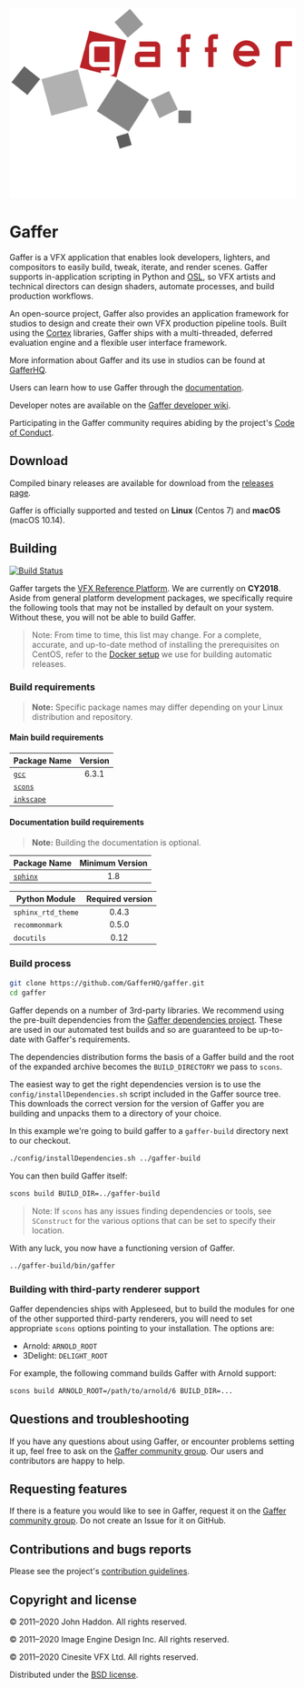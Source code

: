 ![Gaffer Logo](resources/GafferLogo.svg)

# Gaffer #

Gaffer is a VFX application that enables look developers, lighters, and compositors to easily build, tweak, iterate, and render scenes. Gaffer supports in-application scripting in Python and [OSL](https://github.com/imageworks/OpenShadingLanguage), so VFX artists and technical directors can design shaders, automate processes, and build production workflows.

An open-source project, Gaffer also provides an application framework for studios to design and create their own VFX production pipeline tools. Built using the [Cortex](https://github.com/ImageEngine/cortex) libraries, Gaffer ships with a multi-threaded, deferred evaluation engine and a flexible user interface framework.

More information about Gaffer and its use in studios can be found at [GafferHQ](https://gafferhq.org).

Users can learn how to use Gaffer through the [documentation](https://gafferhq.org/documentation).

Developer notes are available on the [Gaffer developer wiki](https://github.com/GafferHQ/gaffer/wiki).

Participating in the Gaffer community requires abiding by the project's [Code of Conduct](CODE_OF_CONDUCT.md).


## Download ##

Compiled binary releases are available for download from the [releases page](https://github.com/GafferHQ/gaffer/releases).

Gaffer is officially supported and tested on **Linux** (Centos 7) and **macOS** (macOS 10.14).


## Building ##

[![Build Status](https://dev.azure.com/GafferHQ/Gaffer/_apis/build/status/GafferHQ.gaffer?branchName=master)](https://dev.azure.com/GafferHQ/Gaffer/_build/latest?definitionId=1&branchName=master)

Gaffer targets the [VFX Reference Platform](https://vfxplatform.com). We are currently on **CY2018**. Aside from general platform development packages, we specifically require the following tools that may not be installed by default on your system. Without these, you will not be able to build Gaffer.

> Note: From time to time, this list may change. For a complete, accurate, and up-to-date method of installing the prerequisites on CentOS, refer to the [Docker setup](https://github.com/GafferHQ/build/blob/master/Dockerfile) we use for building automatic releases.

### Build requirements ###


> **Note:** Specific package names may differ depending on your Linux distribution and repository.

#### Main build requirements ####


Package Name | Version
------------ |:--------------:
[`gcc`](https://gcc.gnu.org/index.html) | 6.3.1
[`scons`](http://www.scons.org) |
[`inkscape`](http://inkscape.org) |


#### Documentation build requirements ####

> **Note:** Building the documentation is optional.

Package Name | Minimum Version
------------ |:--------------:
[`sphinx`](http://www.sphinx-doc.org/) | 1.8

Python Module | Required version
------------- |:---------------:
`sphinx_rtd_theme` | 0.4.3
`recommonmark` | 0.5.0
`docutils` | 0.12


### Build process ###

```bash
git clone https://github.com/GafferHQ/gaffer.git
cd gaffer
```

Gaffer depends on a number of 3rd-party libraries. We recommend using the pre-built dependencies from the [Gaffer dependencies project](https://github.com/GafferHQ/dependencies/releases). These are used in our automated test builds and so are guaranteed to be up-to-date with Gaffer's requirements.

The dependencies distribution forms the basis of a Gaffer build and the root of the expanded archive becomes the `BUILD_DIRECTORY` we pass to `scons`.

The easiest way to get the right dependencies version is to use the `config/installDependencies.sh` script included in the Gaffer source tree. This downloads the correct version for the version of Gaffer you are building and unpacks them to a directory of your choice.

In this example we're going to build gaffer to a `gaffer-build` directory next to our checkout.


```bash
./config/installDependencies.sh ../gaffer-build
```

You can then build Gaffer itself:

```bash
scons build BUILD_DIR=../gaffer-build
```

> Note: If `scons` has any issues finding dependencies or tools, see `SConstruct` for the various options that can be set to specify their location.

With any luck, you now have a functioning version of Gaffer.

```bash
../gaffer-build/bin/gaffer
```

### Building with third-party renderer support

Gaffer dependencies ships with Appleseed, but to build the modules for one of the other supported third-party renderers, you will need to set appropriate `scons` options pointing to your installation. The options are:

- Arnold: `ARNOLD_ROOT`
- 3Delight: `DELIGHT_ROOT`

For example, the following command builds Gaffer with Arnold support:

```bash
scons build ARNOLD_ROOT=/path/to/arnold/6 BUILD_DIR=...
````

## Questions and troubleshooting ##

If you have any questions about using Gaffer, or encounter problems setting it up, feel free to ask on the [Gaffer community group](https://groups.google.com/forum/#!forum/gaffer-dev). Our users and contributors are happy to help.


## Requesting features ##

If there is a feature you would like to see in Gaffer, request it on the [Gaffer community group](https://groups.google.com/forum/#!forum/gaffer-dev). Do not create an Issue for it on GitHub.


## Contributions and bugs reports ##

Please see the project's [contribution guidelines](CONTRIBUTING.md).


## Copyright and license ##

© 2011–2020 John Haddon. All rights reserved.

© 2011–2020 Image Engine Design Inc. All rights reserved.

© 2011–2020 Cinesite VFX Ltd. All rights reserved.

Distributed under the [BSD license](LICENSE).
